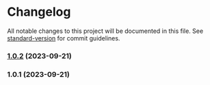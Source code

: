 # Changelog

All notable changes to this project will be documented in this file. See [standard-version](https://github.com/conventional-changelog/standard-version) for commit guidelines.

### [1.0.2](https://github.com/johngerome/whatThe/compare/v1.0.1...v1.0.2) (2023-09-21)

### 1.0.1 (2023-09-21)

